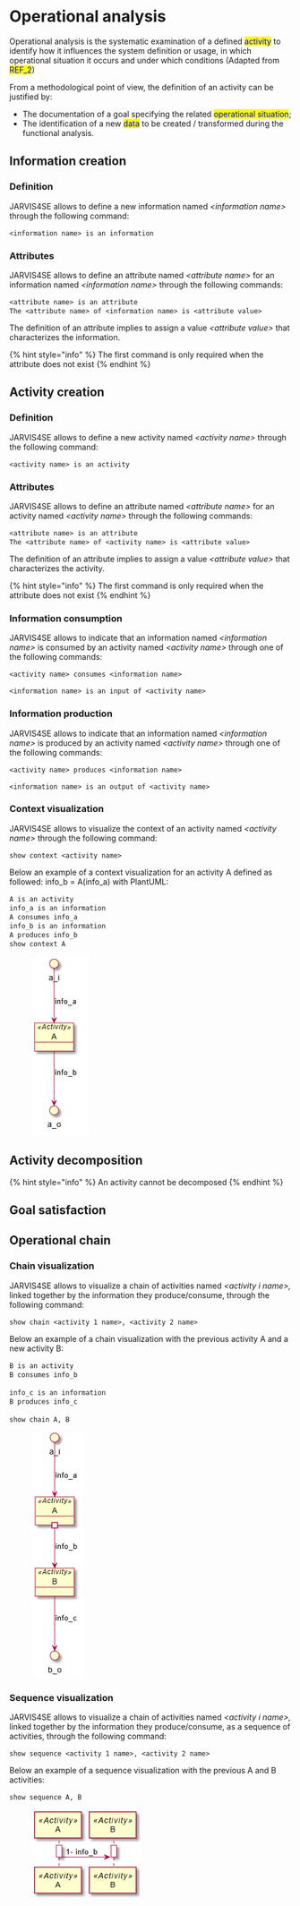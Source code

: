 # Operational analysis

Operational analysis is the systematic examination of a defined <mark style="color:blue;">activity</mark> to identify how it influences the system definition or usage, in which operational situation it occurs and under which conditions (Adapted from <mark style="color:blue;">REF\_2</mark>)

From a methodological point of view, the definition of an activity can be justified by:

* The documentation of a goal specifying the related <mark style="color:blue;">operational situation</mark>;
* The identification of a new <mark style="color:blue;">data</mark> to be created / transformed during the functional analysis.

## Information creation

### Definition

JARVIS4SE allows to define a new information named _\<information name>_ through the following command:

```
<information name> is an information
```

### Attributes

JARVIS4SE allows to define an attribute named _\<attribute name>_ for an information named _\<information name>_ through the following commands:

```
<attribute name> is an attribute
The <attribute name> of <information name> is <attribute value>
```

The definition of an attribute implies to assign a value _\<attribute value>_ that characterizes the information.

{% hint style="info" %}
The first command is only required when the attribute does not exist
{% endhint %}

## Activity creation

### Definition

JARVIS4SE allows to define a new activity named _\<activity name>_ through the following command:

```
<activity name> is an activity
```

### Attributes

JARVIS4SE allows to define an attribute named _\<attribute name>_ for an activity named _\<activity name>_ through the following commands:

```
<attribute name> is an attribute
The <attribute name> of <activity name> is <attribute value>
```

The definition of an attribute implies to assign a value _\<attribute value>_ that characterizes the activity.

{% hint style="info" %}
The first command is only required when the attribute does not exist
{% endhint %}

### Information consumption

JARVIS4SE allows to indicate that an information named _\<information name>_ is consumed by an activity named _\<activity name>_ through one of the following commands:

```
<activity name> consumes <information name>
```

```
<information name> is an input of <activity name>
```

### Information production

JARVIS4SE allows to indicate that an information named _\<information name>_ is produced by an activity named _\<activity name>_ through one of the following commands:

```
<activity name> produces <information name>
```

```
<information name> is an output of <activity name>
```

### Context visualization

JARVIS4SE allows to visualize the context of an activity named _\<activity name>_ through the following command:

```
show context <activity name>
```

Below an example of a context visualization for an activity A defined as followed: info\_b = A(info\_a) with PlantUML:

```
A is an activity
info_a is an information
A consumes info_a
info_b is an information
A produces info_b
show context A
```

<figure><img src="../../.gitbook/assets/image.png" alt=""><figcaption></figcaption></figure>

## Activity decomposition

{% hint style="info" %}
An activity cannot be decomposed
{% endhint %}

## Goal satisfaction



## Operational chain

### Chain visualization

JARVIS4SE allows to visualize a chain of activities named _\<activity i name>,_ linked together by the information they produce/consume, through the following command:

```
show chain <activity 1 name>, <activity 2 name>
```

Below an example of a chain visualization with the previous activity A and a new activity B:

```
B is an activity
B consumes info_b

info_c is an information
B produces info_c

show chain A, B
```

<figure><img src="../../.gitbook/assets/image (1).png" alt=""><figcaption></figcaption></figure>

### Sequence visualization

JARVIS4SE allows to visualize a chain of activities named _\<activity i name>,_ linked together by the information they produce/consume, as a sequence of activities, through the following command:

```
show sequence <activity 1 name>, <activity 2 name>
```

Below an example of a sequence visualization with the previous A and B activities:

```
show sequence A, B
```

<figure><img src="../../.gitbook/assets/image (2).png" alt=""><figcaption></figcaption></figure>
